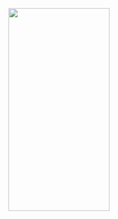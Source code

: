 <p>
  <img src="https://C:\Users\yuvra\OneDrive\Documents\emi1.jpg/path/to/emi1.jpg" width="200" height="400"/>
</p>
